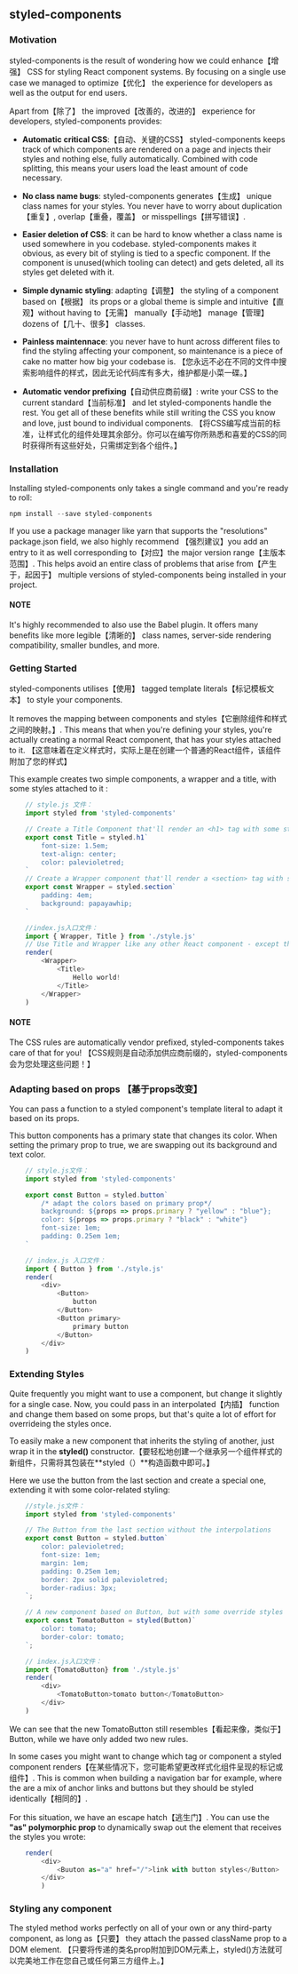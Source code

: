 ## styled-components

### Motivation
styled-components is the result of wondering how we could enhance【增强】 CSS for styling React component systems.
By focusing on a single use case we managed to optimize【优化】 the experience for developers as well as the output for end users.

Apart from【除了】 the improved【改善的，改进的】 experience for developers, styled-components provides:

* **Automatic critical CSS**:【自动、关键的CSS】 styled-components keeps track of which components are rendered on a page and injects their styles and nothing else, fully automatically. Combined with code splitting, this means your users load the least amount of code necessary.

* **No class name bugs**: styled-components generates【生成】 unique class names for your styles. You never have to worry about duplication【重复】, overlap【重叠，覆盖】 or misspellings【拼写错误】.

* **Easier deletion of CSS**: it can be hard to know whether a class name is used somewhere in you codebase. styled-components makes it obvious, as every bit of styling is tied to a specfic component. If the component is unused(which tooling can detect) and gets deleted, all its styles get deleted with it.

* **Simple dynamic styling**: adapting【调整】 the styling of a component based on【根据】 its props or a global theme is simple and intuitive【直观】without having to【无需】 manually【手动地】 manage【管理】 dozens of【几十、很多】 classes.

* **Painless maintennace**: you never have to hunt across different files to find the styling affecting your component, so maintenance is a piece of cake no matter how big your codebase is.
【您永远不必在不同的文件中搜索影响组件的样式，因此无论代码库有多大，维护都是小菜一碟。】

* **Automatic vendor prefixing**【自动供应商前缀】: write your CSS to the current standard【当前标准】 and let styled-components handle the rest. You get all of these benefits while still writing the CSS you know and love, just bound to individual components.
【将CSS编写成当前的标准，让样式化的组件处理其余部分。你可以在编写你所熟悉和喜爱的CSS的同时获得所有这些好处，只需绑定到各个组件。】

### Installation
Installing styled-components only takes a single command and you're ready to roll:

``` js
npm install --save styled-components
```
If you use a package manager like yarn that supports the "resolutions" package.json field, we also highly recommend 【强烈建议】you add an entry to it as well corresponding to【对应】the major version range【主版本范围】. This helps avoid an entire class of problems that arise from【产生于，起因于】 multiple versions of styled-components being installed in your project.

#### NOTE
It's highly recommended to also use the Babel plugin. It offers many benefits like more legible【清晰的】 class names, server-side rendering compatibility, smaller bundles, and more.

### Getting Started

styled-components utilises【使用】 tagged template literals【标记模板文本】 to style your components.

It removes the mapping between components and styles【它删除组件和样式之间的映射。】. This means that when you're defining your styles, you're actually creating a normal React component, that has your styles attached to it.
【这意味着在定义样式时，实际上是在创建一个普通的React组件，该组件附加了您的样式】

This example creates two simple components, a wrapper and a title, with some styles attached to it :

```js
    // style.js 文件：
    import styled from 'styled-components'

    // Create a Title Component that'll render an <h1> tag with some styles
    export const Title = styled.h1`
        font-size: 1.5em;
        text-align: center;
        color: palevioletred;
    `
    // Create a Wrapper component that'll render a <section> tag with some styles
    export const Wrapper = styled.section`
        padding: 4em;
        background: papayawhip;
    `
```

```js
    //index.js入口文件： 
    import { Wrapper, Title } from './style.js'
    // Use Title and Wrapper like any other React component - except they're styled! 
    render(
        <Wrapper>
            <Title>
                Hello world!
            </Title>
        </Wrapper>
    )
```

#### NOTE
The CSS rules are automatically vendor prefixed, styled-components takes care of that for you!
【CSS规则是自动添加供应商前缀的，styled-components会为您处理这些问题！】

### Adapting based on props 【基于props改变】

You can pass a function to a styled component's template literal to adapt it based on its props.

This button components has a primary state that changes its color. When setting the primary prop to true, we are swapping out its background and text color.

```js
    // style.js文件：
    import styled from 'styled-components'

    export const Button = styled.button`
        /* adapt the colors based on primary prop*/
        background: ${props => props.primary ? "yellow" : "blue"};
        color: ${props => props.primary ? "black" : "white"}
        font-size: 1em;
        padding: 0.25em 1em;
    `

```

```js
    // index.js 入口文件：
    import { Button } from './style.js'
    render(
        <div>
            <Button>
                button
            </Button>
            <Button primary>
                primary button
            </Button>
        </div>
    )
```

### Extending Styles
Quite frequently you might want to use a component, but change it slightly for a single case. Now, you could pass in an interpolated【内插】 function and change them based on some props, but that's quite a lot of effort for overrideing the styles once.

To easily make a new component that inherits the styling of another, just wrap it in the **styled()** constructor.【要轻松地创建一个继承另一个组件样式的新组件，只需将其包装在**styled（）**构造函数中即可。】

Here we use the button from the last section and create a special one, extending it with some color-related styling:

```js
    //style.js文件：
    import styled from 'styled-components'

    // The Button from the last section without the interpolations
    export const Button = styled.button`
        color: palevioletred;
        font-size: 1em;
        margin: 1em;
        padding: 0.25em 1em;
        border: 2px solid palevioletred;
        border-radius: 3px;
    `;

    // A new component based on Button, but with some override styles
    export const TomatoButton = styled(Button)`
        color: tomato;
        border-color: tomato;
    `;

```

```js
    // index.js入口文件：
    import {TomatoButton} from './style.js'
    render(
        <div>
            <TomatoButton>tomato button</TomatoButton>
        </div>
    )
```

We can see that the new TomatoButton still resembles【看起来像，类似于】 Button, while we have only added two new rules.

In some cases you might want to change which tag or component a styled component renders【在某些情况下，您可能希望更改样式化组件呈现的标记或组件】. This is common when building a navigation bar for example, where the are a mix of anchor links and buttons but they should be styled identically【相同的】.

For this situation, we have an escape hatch【逃生门】. You can use the **"as" polymorphic prop** to dynamically swap out the element that receives the styles you wrote:

```js
    render(
        <div>
            <Buuton as="a" href="/">link with button styles</Button>
        </div>
        )
```

### Styling any component

The styled method works perfectly on all of your own or any third-party component, as long as【只要】 they attach the passed className prop to a DOM element.
【只要将传递的类名prop附加到DOM元素上，styled()方法就可以完美地工作在您自己或任何第三方组件上。】

